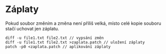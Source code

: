 # Záplaty

Pokud soubor změním a změna není příliš velká, místo celé kopie souboru stačí uchovat jen záplatu.
```batch
diff -u file1.txt file2.txt // vypsání změn
diff -u file1.txt file2.txt >zaplata.patch // uložení záplaty
patch -p0 <zaplata.patch // aplikování záplaty
```